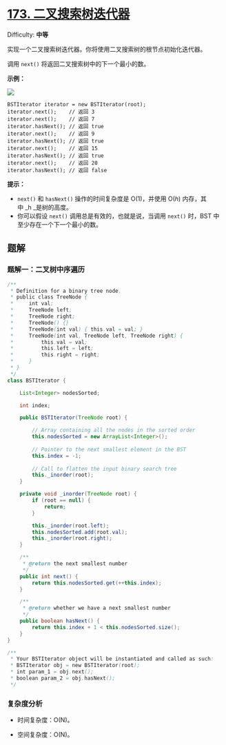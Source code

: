 # [173\. 二叉搜索树迭代器](https://leetcode-cn.com/problems/binary-search-tree-iterator/)

Difficulty: **中等**

实现一个二叉搜索树迭代器。你将使用二叉搜索树的根节点初始化迭代器。

调用 `next()` 将返回二叉搜索树中的下一个最小的数。

**示例：**

**![](https://assets.leetcode-cn.com/aliyun-lc-upload/uploads/2018/12/25/bst-tree.png)**

```
BSTIterator iterator = new BSTIterator(root);
iterator.next();    // 返回 3
iterator.next();    // 返回 7
iterator.hasNext(); // 返回 true
iterator.next();    // 返回 9
iterator.hasNext(); // 返回 true
iterator.next();    // 返回 15
iterator.hasNext(); // 返回 true
iterator.next();    // 返回 20
iterator.hasNext(); // 返回 false
```

**提示：**

*   `next()` 和 `hasNext()` 操作的时间复杂度是 O(1)，并使用 O(_h_) 内存，其中 _h _是树的高度。
*   你可以假设 `next()` 调用总是有效的，也就是说，当调用 `next()` 时，BST 中至少存在一个下一个最小的数。


## 题解

### 题解一：二叉树中序遍历

```java
/**
 * Definition for a binary tree node.
 * public class TreeNode {
 *     int val;
 *     TreeNode left;
 *     TreeNode right;
 *     TreeNode() {}
 *     TreeNode(int val) { this.val = val; }
 *     TreeNode(int val, TreeNode left, TreeNode right) {
 *         this.val = val;
 *         this.left = left;
 *         this.right = right;
 *     }
 * }
 */
class BSTIterator {

    List<Integer> nodesSorted;

    int index;

    public BSTIterator(TreeNode root) {

        // Array containing all the nodes in the sorted order
        this.nodesSorted = new ArrayList<Integer>();
        
        // Pointer to the next smallest element in the BST
        this.index = -1;
        
        // Call to flatten the input binary search tree
        this._inorder(root);
    }

    private void _inorder(TreeNode root) {
        if (root == null) {
            return;
        }

        this._inorder(root.left);
        this.nodesSorted.add(root.val);
        this._inorder(root.right);
    }

    /**
     * @return the next smallest number
     */
    public int next() {
        return this.nodesSorted.get(++this.index);
    }

    /**
     * @return whether we have a next smallest number
     */
    public boolean hasNext() {
        return this.index + 1 < this.nodesSorted.size();
    }
}

/**
 * Your BSTIterator object will be instantiated and called as such:
 * BSTIterator obj = new BSTIterator(root);
 * int param_1 = obj.next();
 * boolean param_2 = obj.hasNext();
 */
```

### 复杂度分析

- 时间复杂度：O(N)。

- 空间复杂度：O(N)。
